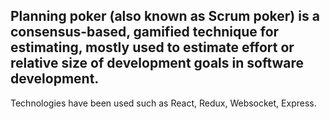 ## Planning poker (also known as Scrum poker) is a consensus-based, gamified technique for estimating, mostly used to estimate effort or relative size of development goals in software development.

Technologies have been used such as React, Redux, Websocket, Express.
